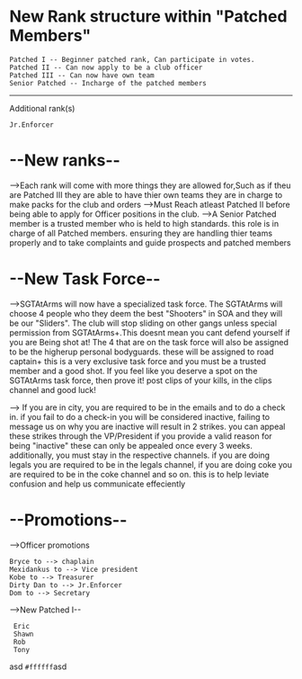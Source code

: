 # New Rank structure within "Patched Members"
	Patched I -- Beginner patched rank, Can participate in votes.
	Patched II -- Can now apply to be a club officer
	Patched III -- Can now have own team
	Senior Patched -- Incharge of the patched members
-----------------------------------------------------
Additional rank(s)

	Jr.Enforcer


# --New ranks--
-->Each rank will come with more things they are allowed for,Such as if theu are Patched III they are able to have thier own teams they are in charge 
to make packs for the club and orders
-->Must Reach atleast Patched II before being able to apply for Officer positions in the club.
-->A Senior Patched member is a trusted member who is held to high standards. this role is in charge of all Patched members. ensuring they are handling thier teams
properly and to take complaints and guide prospects and patched members 
		
# --New Task Force--
-->SGTAtArms will now have a specialized task force. The SGTAtArms will choose 4 people who they deem the best "Shooters" in SOA and they will be our 
"Sliders". The club will stop sliding on other gangs unless special permission from SGTAtArms+.This doesnt mean you cant defend yourself if you are 
Being shot at! The 4 that are on the task force will also be assigned to be the higherup personal bodyguards. these will be assigned to road captain+
this is a very exclusive task force and you must be a trusted member and a good shot.
	If you feel like you deserve a spot on the SGTAtArms task force, then prove it! post clips of your kills, in the clips channel and good luck!

--> If you are in city, you are required to be in the emails and to do a check in. if you fail to do a check-in you will be considered inactive, failing to message us on 
why you are inactive will result in 2 strikes. you can appeal these strikes through the VP/President if you provide a valid reason for being "inactive" these can only 
be appealed once every 3 weeks. additionally, you must stay in the respective channels. if you are doing legals you are required to be in the legals channel, if you 
are doing coke you are required to be in the coke channel and so on. this is to help leviate confusion and help us communicate effeciently 


# --Promotions--
-->Officer promotions

	Bryce to --> chaplain
	Mexidankus to --> Vice president
	Kobe to --> Treasurer
	Dirty Dan to --> Jr.Enforcer
	Dom to --> Secretary

-->New Patched I--

	 Eric
	 Shawn
	 Rob
	 Tony

asd `#ffffff`asd
